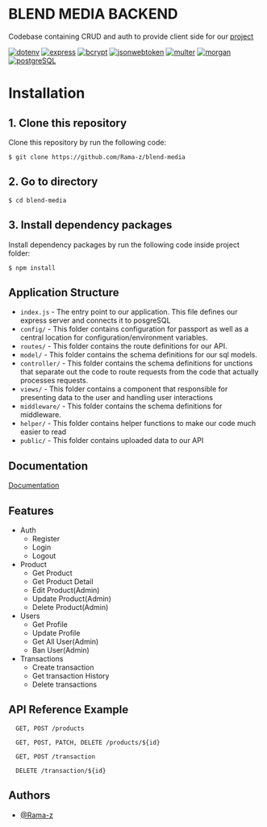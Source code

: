 # BLEND MEDIA BACKEND

Codebase containing CRUD and auth to provide client side for our [project](##Related)

[![dotenv](https://img.shields.io/badge/dotenv-16.0.3-blue)](https://www.npmjs.com/package/dotenv)
[![express](https://img.shields.io/badge/express-4.18.1-blue)](https://www.npmjs.com/package/express)
[![bcrypt](https://img.shields.io/badge/bcrypt-5.0.1-blue)](https://www.npmjs.com/package/bcrypt)
[![jsonwebtoken](https://img.shields.io/badge/jsonwebtoken-8.5.1-blue)](https://www.npmjs.com/package/jsonwebtoken)
[![multer](https://img.shields.io/badge/multer-1.4.4-blue)](https://www.npmjs.com/package/multer)
[![morgan](https://img.shields.io/badge/morgan-1.10.0-blue)](https://www.npmjs.com/package/morganr)
[![postgreSQL](https://img.shields.io/badge/pg-8.8.0-blue)](https://www.npmjs.com/package/morganr)

# Installation

## 1. Clone this repository

Clone this repository by run the following code:

```
$ git clone https://github.com/Rama-z/blend-media
```

## 2. Go to directory

```
$ cd blend-media
```

## 3. Install dependency packages

Install dependency packages by run the following code inside project folder:

```
$ npm install
```

## Application Structure

- `index.js` - The entry point to our application. This file defines our express server and connects it to posgreSQL
- `config/` - This folder contains configuration for passport as well as a central location for configuration/environment variables.
- `routes/` - This folder contains the route definitions for our API.
- `model/` - This folder contains the schema definitions for our sql models.
- `controller/` - This folder contains the schema definitions for unctions that separate out the code to route requests from the code that actually processes requests.
- `views/` - This folder contains a component that responsible for presenting data to the user and handling user interactions
- `middleware/` - This folder contains the schema definitions for middleware.
- `helper/` - This folder contains helper functions to make our code much easier to read
- `public/` - This folder contains uploaded data to our API

## Documentation

[Documentation](https://dark-rocket-410442.postman.co/documentation/23707258-5309d7d3-2d8c-465b-8cc0-e38971d9f6e7/publish?workspaceId=7b0956d0-bbf3-4801-8ca8-3291b3456684)

## Features

- Auth
  - Register
  - Login
  - Logout
- Product
  - Get Product
  - Get Product Detail
  - Edit Product(Admin)
  - Update Product(Admin)
  - Delete Product(Admin)
- Users
  - Get Profile
  - Update Profile
  - Get All User(Admin)
  - Ban User(Admin)
- Transactions
  - Create transaction
  - Get transaction History
  - Delete transactions

## API Reference Example

```http
  GET, POST /products
```

```http
  GET, POST, PATCH, DELETE /products/${id}
```

```http
  GET, POST /transaction
```

```http
  DELETE /transaction/${id}
```

## Authors

- [@Rama-z](https://github.com/Rama-z)
